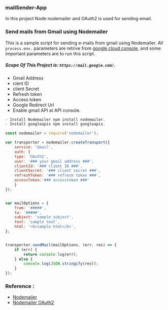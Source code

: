 ### mailSender-App
In this project Node nodemailer and OAuth2 is used for sending email.

### Send mails from Gmail using Nodemailer
This is a sample script for sending e-mails from gmail using Nodemailer. All ```process.env.``` parameters are retrive from [google cloud console](https://console.cloud.google.com/), and some important parameters are to run this script.

##### Scope Of This Project is: ``https://mail.google.com/``.
- Gmail Address
- cient ID
- client Secret
- Refresh token
- Access token
- Google Redirect Url
- Enable gmail API at API console.



~~~javascript
- Install Nodemailer npm install nodemailer.
- Install googleapis npm install googleapis.

const nodemailer = require('nodemailer');

var transporter = nodemailer.createTransport({
    service: 'Gmail',
    auth: {
    type: 'OAuth2',
    user: '### your gmail address ###',
    clientId: '### client ID ###',
    clientSecret: '### client secret ###',
    refreshToken: '### refresh token ###',
    accessToken:'### accesstoken ###'
    }
});


var mailOptions = {
    from: '#####',
    to: '#####',
    subject: 'sample subject',
    text: 'sample text',
    html: '<b>sample html</b>',
};


transporter.sendMail(mailOptions, (err, res) => {
    if (err) {
        return console.log(err);
    } else {
        console.log(JSON.stringify(res));
    }
});
~~~

### Reference :
- [Nodemailer](https://www.npmjs.com/package/nodemailer)
- [Nodemailer OAuth2](https://nodemailer.com/smtp/oauth2/)
